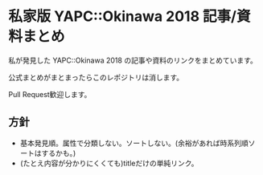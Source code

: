 # 私家版 YAPC::Okinawa 2018 記事/資料まとめ

私が発見した YAPC::Okinawa 2018 の記事や資料のリンクをまとめています。

公式まとめがまとまったらこのレポジトリは消します。

Pull Request歓迎します。

## 方針

 * 基本発見順。属性で分類しない。ソートしない。(余裕があれば時系列順ソートはするかも。)
 * (たとえ内容が分かりにくくても)titleだけの単純リンク。
